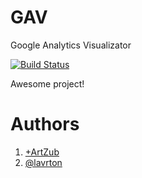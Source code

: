 GAV
===

Google Analytics Visualizator

[![Build Status](https://travis-ci.org/ProdigalCode/GAV.svg?branch=master)](https://travis-ci.org/ProdigalCode/GAV)

Awesome project!

# Authors

1. [+ArtZub](https://plus.google.com/+%D0%B0%D1%80%D1%82%D1%91%D0%BC%D0%B7%D1%83%D0%B1%D0%BA%D0%BE%D0%B2/posts)
2. [@lavrton](https://twitter.com/lavrton)